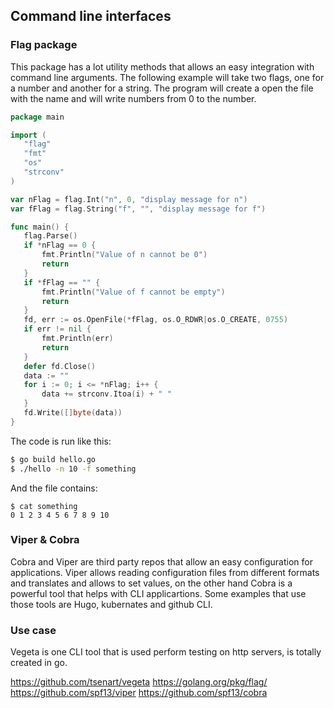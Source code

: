 ## Command line interfaces

### Flag package
This package has a lot utility methods that allows an easy integration with command line arguments. The following example will take two flags, one for a number and another for a string. The program will create a open the file with the name and will write numbers from 0 to the number.

 ``` go
package main

import (
    "flag"
    "fmt"
    "os"
    "strconv"
)

var nFlag = flag.Int("n", 0, "display message for n")
var fFlag = flag.String("f", "", "display message for f")

func main() {
    flag.Parse()
    if *nFlag == 0 {
        fmt.Println("Value of n cannot be 0")
        return
    }
    if *fFlag == "" {
        fmt.Println("Value of f cannot be empty")
        return
    }
    fd, err := os.OpenFile(*fFlag, os.O_RDWR|os.O_CREATE, 0755)
    if err != nil {
        fmt.Println(err)
        return
    }
    defer fd.Close()
    data := ""
    for i := 0; i <= *nFlag; i++ {
        data += strconv.Itoa(i) + " "
    }
    fd.Write([]byte(data))
}
```
The code is run like this:
``` bash
$ go build hello.go
$ ./hello -n 10 -f something
```

And the file contains:
``` text
$ cat something
0 1 2 3 4 5 6 7 8 9 10
```
### Viper & Cobra
Cobra and Viper are third party repos that allow an easy configuration for applications.
Viper allows reading configuration files from different formats and translates and allows to set values, on the other hand Cobra is a powerful tool that helps with CLI applicartions. Some examples that use those tools are Hugo, kubernates and github CLI.


### Use case
Vegeta is one CLI tool that is used perform testing on http servers, is totally created in go.

https://github.com/tsenart/vegeta
https://golang.org/pkg/flag/
https://github.com/spf13/viper
https://github.com/spf13/cobra
